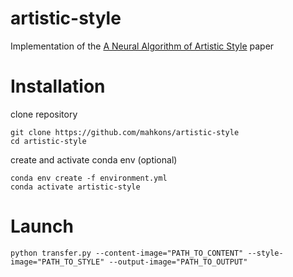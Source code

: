 # artistic-style
Implementation of the [A Neural Algorithm of Artistic Style](https://arxiv.org/abs/1508.06576) paper

# Installation

clone repository  

    git clone https://github.com/mahkons/artistic-style
    cd artistic-style
create and activate conda env (optional)  

    conda env create -f environment.yml
    conda activate artistic-style

# Launch
    python transfer.py --content-image="PATH_TO_CONTENT" --style-image="PATH_TO_STYLE" --output-image="PATH_TO_OUTPUT"
